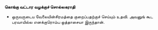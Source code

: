 **கொங்கு வட்டார வழக்குச் சொல்லகராதி**
- ஒருவருடைய வேலையின்சிரமத்தை குறைப்பதற்குச் செய்யும் உதவி. அவனுங் கூட பரவாயில்ல எனக்குரொம்ப ஒத்தாசையா இருந்தான்.

